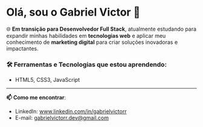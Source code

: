 # Olá, sou o Gabriel Victor 👋

🌐 **Em transição para Desenvolvedor Full Stack**, atualmente estudando para expandir minhas habilidades em **tecnologias web** e aplicar meu conhecimento de **marketing digital** para criar soluções inovadoras e impactantes.

### 🛠️ Ferramentas e Tecnologias que estou aprendendo:
- HTML5, CSS3, JavaScript
---

**📫 Como me encontrar**:
- LinkedIn: www.linkedin.com/in/gabrielvictorr
- E-mail: gabrielvictorr.dev@gmail.com

